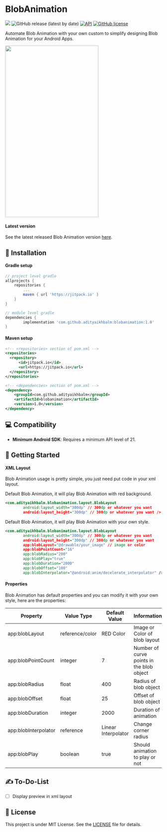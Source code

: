 # BlobAnimation
[![](https://jitpack.io/v/adityaikhbalm/blobanimation.svg)](https://jitpack.io/#adityaikhbalm/blobanimation) ![GitHub release (latest by date)](https://img.shields.io/github/v/release/adityaikhbalm/blobanimation) [![API](https://img.shields.io/badge/API-21%2B-brightgreen.svg?style=flat)](https://android-arsenal.com/api?level=21) [![GitHub license](https://img.shields.io/github/license/adityaikhbalm/blobanimation)](https://github.com/adityaikhbalm/blobanimation/blob/master/LICENSE)

Automate Blob Animation with your own custom to simplify designing Blob Animation for your Android Apps.

<img src="https://github.com/adityaikhbalm/BlobAnimation/blob/master/demo/blob_animation.gif" width="300px" height="550px">

#### Latest version
See the latest released Blob Animation version [here](https://github.com/adityaikhbalm/blobanimation/releases).

## 🔧 Installation
#### Gradle setup
```gradle
// project level gradle
allprojects {
    repositories {
        ...
        maven { url 'https://jitpack.io' }
    }
}
```
```gradle
// module level gradle
dependencies {
        implementation 'com.github.adityaikhbalm:blobanimation:1.0'
}
```

#### Maven setup
```xml
<!-- <repositories> section of pom.xml -->
<repositories>
  <repository>
      <id>jitpack.io</id>
      <url>https://jitpack.io</url>
  </repository>
</repositories>
```
```xml
<!-- <dependencies> section of pom.xml -->
<dependency>
    <groupId>com.github.adityaikhbalm</groupId>
    <artifactId>blobanimation</artifactId>
    <version>1.0</version>
</dependency>
```

## 💻 Compatibility
 * **Minimum Android SDK**: Requires a minimum API level of 21.

## 🚀️ Getting Started
#### XML Layout
Blob Animation usage is pretty simple, you just need put code in your xml layout.

Default Blob Animation, it will play Blob Animation with red background.
```xml
<com.adityaikhbalm.blobanimation.layout.BlobLayout
        android:layout_width="300dp" // 300dp or whatever you want
        android:layout_height="300dp" // 300dp or whatever you want />
```

Default Blob Animation, it will play Blob Animation with your own style.
```xml
<com.adityaikhbalm.blobanimation.layout.BlobLayout
        android:layout_width="300dp" // 300dp or whatever you want
        android:layout_height="300dp" // 300dp or whatever you want 
        app:blobLayout="@drawable/your_image" // image or color
        app:blobPointCount="16"
        app:blobRadius="200"
        app:blobPlay="true"
        app:blobDuration="2000"
        app:blobOffset="100"
        app:blobInterpolator="@android:anim/decelerate_interpolator" />
```

#### Properties
Blob Animation has default properties and you can modify it with your own style, here are the properties:

| Property | Value Type | Default Value | Information |
| -------- | ---------- | ------------- | ----------- |
| app:blobLayout | reference/color | RED Color | Image or Color of blob layout |
| app:blobPointCount | integer | 7 | Number of curve points in the blob object |
| app:blobRadius | float | 400 | Radius of blob object |
| app:blobOffset | float | 25 | Offset of blob object |
| app:blobDuration | integer | 2000 | Duration of animation |
| app:blobInterpolator | reference | Linear Interpolator | Change corner radius |
| app:blobPlay | boolean | true  | Should animation to play or not |

## ✍️ To-Do-List
- [ ] Display preview in xml layout

## 📝 License
This project is under MIT License. See the [LICENSE](https://github.com/adityaikhbalm/blobanimation/blob/master/LICENSE) file for details.

